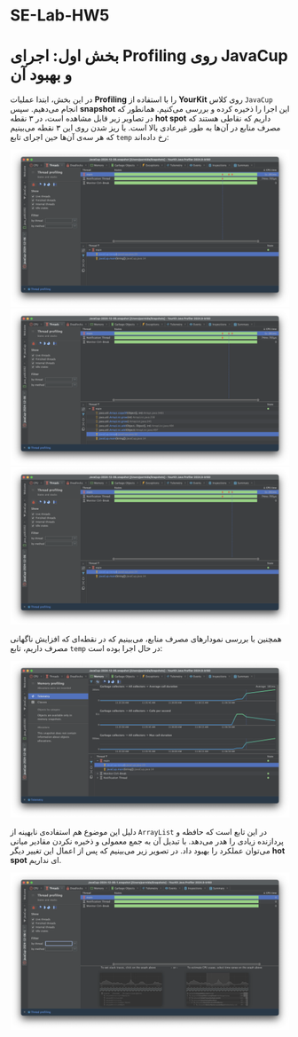 # SE-Lab-HW5

# بخش اول: اجرای Profiling روی JavaCup و بهبود آن

در این بخش، ابتدا عملیات **Profiling** را با استفاده از **YourKit** روی کلاس `JavaCup` انجام می‌دهیم. سپس **snapshot** این اجرا را ذخیره کرده و بررسی می‌کنیم. همانطور که در تصاویر زیر قابل مشاهده است، در ۳ نقطه **hot spot** داریم که نقاطی هستند که مصرف منابع در آن‌ها به طور غیرعادی بالا است. با ریز شدن روی این ۳ نقطه می‌بینیم که هر سه‌ی‌ آن‌ها حین اجرای تابع `temp` رخ داده‌اند:

![Screenshot 2024-12-06 at 11.49.01 AM](Screenshot%202024-12-06%20at%2011.49.01%20AM.png)
![Screenshot 2024-12-06 at 11.49.47 AM](Screenshot%202024-12-06%20at%2011.49.47%20AM.png)
![Screenshot 2024-12-06 at 11.49.52 AM](Screenshot%202024-12-06%20at%2011.49.52%20AM.png)


همچنین با بررسی نمودارهای مصرف منابع، می‌بینیم که در نقطه‌ای که افزایش ناگهانی مصرف داریم، تابع `temp` در حال اجرا بوده است:

![Screenshot 2024-12-06 at 11.50.40 AM](Screenshot%202024-12-06%20at%2011.50.40%20AM.png)


دلیل این موضوع هم استفاده‌ی نابهینه از `ArrayList` در این تابع است که حافظه و پردازنده زیادی را هدر می‌دهد. با تبدیل آن به جمع معمولی و ذخیره نکردن مقادیر میانی می‌توان عملکرد را بهبود داد. در تصویر زیر می‌بینیم که پس از اعمال این تغییر دیگر **hot spot** ای نداریم.

![Screenshot 2024-12-06 at 11.55.11 AM](Screenshot%202024-12-06%20at%2011.55.11%20AM.png)
